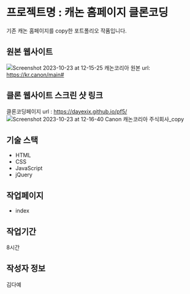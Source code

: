 # 프로젝트명 : 캐논 홈페이지 클론코딩
기존 캐논 홈페이지를 copy한 포트폴리오 작품입니다.

## 원본 웹사이트
![Screenshot 2023-10-23 at 12-15-25 캐논코리아](https://github.com/dayexix/pf5/assets/142555220/9bc7c43a-3eff-489c-aadf-fe92336862cc)
원본 url: https://kr.canon/main#

## 클론 웹사이트 스크린 샷 링크
클론코딩페이지 url : https://dayexix.github.io/pf5/
![Screenshot 2023-10-23 at 12-16-40 Canon 캐논코리아 주식회사_copy](https://github.com/dayexix/pf5/assets/142555220/20f7b917-012e-4682-a6cc-333c67ca6fd1)

## 기술 스택
- HTML
- CSS
- JavaScript
- jQuery

## 작업페이지
- index

## 작업기간
8시간

## 작성자 정보
김다예
